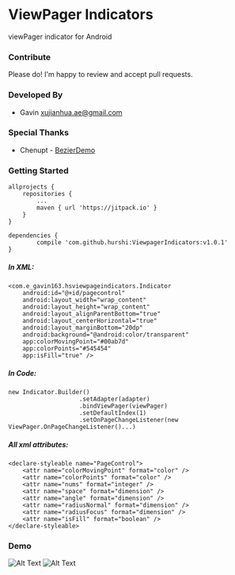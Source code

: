 # ViewPager Indicators  
viewPager indicator for Android  

### Contribute
Please do! I'm happy to review and accept pull requests.
### Developed By
* Gavin  <xujianhua.ae@gmail.com>



### Special Thanks
* Chenupt - [BezierDemo](https://github.com/chenupt/BezierDemo)


### Getting Started

	allprojects {
		repositories {
			...
			maven { url 'https://jitpack.io' }
		}
	}
	
	dependencies {
	        compile 'com.github.hurshi:ViewpagerIndicators:v1.0.1'
	}

##### In XML:  

	<com.e_gavin163.hsviewpageindicators.Indicator
        android:id="@+id/pagecontrol"
        android:layout_width="wrap_content"
        android:layout_height="wrap_content"
        android:layout_alignParentBottom="true"
        android:layout_centerHorizontal="true"
        android:layout_marginBottom="20dp"
        android:background="@android:color/transparent"
        app:colorMovingPoint="#00ab7d"
        app:colorPoints="#545454"
        app:isFill="true" />
        
##### In Code:  

	new Indicator.Builder()
                        .setAdapter(adapter)
                        .bindViewPager(viewPager)
                        .setDefaultIndex(1)
                        .setOnPageChangeListener(new ViewPager.OnPageChangeListener()...)
			
##### All xml attributes:  

	<declare-styleable name="PageControl">
        <attr name="colorMovingPoint" format="color" />
        <attr name="colorPoints" format="color" />
        <attr name="nums" format="integer" />
        <attr name="space" format="dimension" />
        <attr name="angle" format="dimension" />
        <attr name="radiusNormal" format="dimension" />
        <attr name="radiusFocus" format="dimension" />
        <attr name="isFill" format="boolean" />
    </declare-styleable>



### Demo
![Alt Text](https://raw.githubusercontent.com/JianhuaXu/PageControl/master/demo.gif)
![Alt Text](https://raw.githubusercontent.com/JianhuaXu/PageControl/master/demo2.gif)




